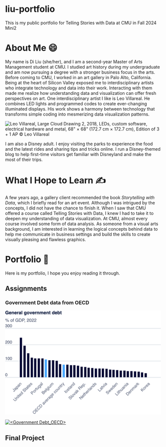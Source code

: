 # liu-portfolio
This is my public portfolio for Telling Stories with Data at CMU in Fall 2024 Mini2

# About Me :smile:
My name is Di Liu (she/her), and I am a second-year Master of Arts Management student at CMU. I studied art history during my undergraduate and am now pursuing a degree with a stronger business focus in the arts. Before coming to CMU, I worked in an art gallery in Palo Alto, California. Being at the heart of Silicon Valley exposed me to interdisciplinary artists who integrate technology and data into their work. Interacting with them made me realize how understanding data and visualization can offer fresh perspectives on art. One interdisciplinary artist I like is Leo Villareal. He combines LED lights and programmed codes to create ever-changing illuminated displays. His work shows a harmony between technology that transforms simple coding into mesmerizing data visualization patterns.

![Leo Villareal, Large Cloud Drawing 2, 2018, LEDs, custom software, electrical hardware and metal, 68" × 68" (172.7 cm × 172.7 cm), Edition of 3 + 1 AP © Leo Villareal](https://www.pacegallery.com/media/images/69412.01.width-2000.jpg)


I am also a Disney adult. I enjoy visiting the parks to experience the food and the latest rides and sharing tips and tricks online. I run a Disney-themed blog to help first-time visitors get familiar with Disneyland and make the most of their trips.

# What I Hope to Learn :writing_hand:
A few years ago, a gallery client recommended the book _Storytelling with Data_, which I briefly read for an art event. Although I was intrigued by the concepts, I did not have the chance to finish it. When I saw that CMU offered a course called Telling Stories with Data, I knew I had to take it to deepen my understanding of data visualization. At CMU, almost every course involved some form of data analysis. As someone from a visual arts background, I am interested in learning the logical concepts behind data to help me communicate in business settings and build the skills to create visually pleasing and flawless graphics.

# Portfolio :wave:
Here is my portfolio, I hope you enjoy reading it through. 
## Assignments

### Government Debt data from OECD
![chart_1](https://github.com/diliu-cmu/liu-portfolio/blob/main/export-2024-11-02T15_11_58.944Z.png?raw=true)

<div class='tableauPlaceholder' id='viz1730745153159' style='position: relative'><noscript><a href='#'><img alt='&lt;Government Debt_OECD&gt; ' src='https:&#47;&#47;public.tableau.com&#47;static&#47;images&#47;OE&#47;OECD_112_DiLiu&#47;Sheet1&#47;1_rss.png' style='border: none' /></a></noscript><object class='tableauViz'  style='display:none;'><param name='host_url' value='https%3A%2F%2Fpublic.tableau.com%2F' /> <param name='embed_code_version' value='3' /> <param name='site_root' value='' /><param name='name' value='OECD_112_DiLiu&#47;Sheet1' /><param name='tabs' value='no' /><param name='toolbar' value='yes' /><param name='static_image' value='https:&#47;&#47;public.tableau.com&#47;static&#47;images&#47;OE&#47;OECD_112_DiLiu&#47;Sheet1&#47;1.png' /> <param name='animate_transition' value='yes' /><param name='display_static_image' value='yes' /><param name='display_spinner' value='yes' /><param name='display_overlay' value='yes' /><param name='display_count' value='yes' /><param name='language' value='en-US' /><param name='filter' value='publish=yes' /><param name='ignore_sticky_session' value='yes' /></object></div>                <script type='text/javascript'>                    var divElement = document.getElementById('viz1730745153159');                    var vizElement = divElement.getElementsByTagName('object')[0];                    vizElement.style.width='100%';vizElement.style.height=(divElement.offsetWidth*0.75)+'px';                    var scriptElement = document.createElement('script');                    scriptElement.src = 'https://public.tableau.com/javascripts/api/viz_v1.js';                    vizElement.parentNode.insertBefore(scriptElement, vizElement);                </script>
   

  
## Final Project
